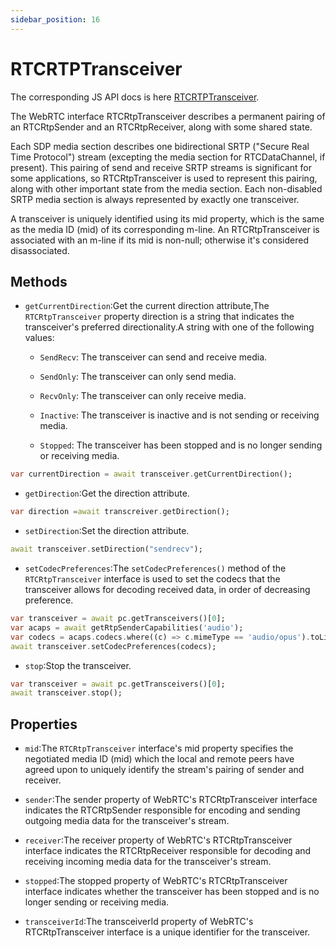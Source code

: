 ```yaml
---
sidebar_position: 16
---
```


# RTCRTPTransceiver

The corresponding JS API docs is here [RTCRTPTransceiver](https://developer.mozilla.org/en-US/docs/Web/API/RTCRTPTransceiver).

The WebRTC interface RTCRtpTransceiver describes a permanent pairing of an RTCRtpSender and an RTCRtpReceiver, along with some shared state.

Each SDP media section describes one bidirectional SRTP ("Secure Real Time Protocol") stream (excepting the media section for RTCDataChannel, if present). This pairing of send and receive SRTP streams is significant for some applications, so RTCRtpTransceiver is used to represent this pairing, along with other important state from the media section. Each non-disabled SRTP media section is always represented by exactly one transceiver.

A transceiver is uniquely identified using its mid property, which is the same as the media ID (mid) of its corresponding m-line. An RTCRtpTransceiver is associated with an m-line if its mid is non-null; otherwise it's considered disassociated.

## Methods

- `getCurrentDirection`:Get the current direction attribute,The `RTCRtpTransceiver` property direction is a string that indicates the transceiver's preferred directionality.A string with one of the following values:
  - `SendRecv`: The transceiver can send and receive media.

  - `SendOnly`: The transceiver can only send media.

  - `RecvOnly`: The transceiver can only receive media.
  
  - `Inactive`: The transceiver is inactive and is not sending or receiving media.

  - `Stopped`: The transceiver has been stopped and is no longer sending or receiving media.

```dart
var currentDirection = await transceiver.getCurrentDirection();
```

- `getDirection`:Get the direction attribute.

```dart
var direction =await transcreiver.getDirection();
```

- `setDirection`:Set the direction attribute.

```dart
await transceiver.setDirection("sendrecv");
```

- `setCodecPreferences`:The `setCodecPreferences()` method of the `RTCRtpTransceiver` interface is used to set the codecs that the transceiver allows for decoding received data, in order of decreasing preference.

```dart
var transceiver = await pc.getTransceivers()[0];
var acaps = await getRtpSenderCapabilities('audio');
var codecs = acaps.codecs.where((c) => c.mimeType == 'audio/opus').toList();
await transceiver.setCodecPreferences(codecs);
```

- `stop`:Stop the transceiver.

```dart
var transceiver = await pc.getTransceivers()[0];
await transceiver.stop();
```

## Properties

- `mid`:The `RTCRtpTransceiver` interface's mid property specifies the negotiated media ID (mid) which the local and remote peers have agreed upon to uniquely identify the stream's pairing of sender and receiver.

- `sender`:The sender property of WebRTC's RTCRtpTransceiver interface indicates the RTCRtpSender responsible for encoding and sending outgoing media data for the transceiver's stream.

- `receiver`:The receiver property of WebRTC's RTCRtpTransceiver interface indicates the RTCRtpReceiver responsible for decoding and receiving incoming media data for the transceiver's stream.

- `stopped`:The stopped property of WebRTC's RTCRtpTransceiver interface indicates whether the transceiver has been stopped and is no longer sending or receiving media.

- `transceiverId`:The transceiverId property of WebRTC's RTCRtpTransceiver interface is a unique identifier for the transceiver.


